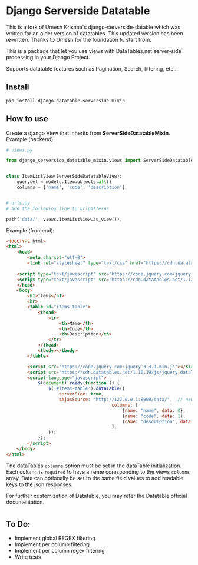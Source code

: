 # Django Serverside Datatable

This is a fork of Umesh Krishna's django-serverside-datable which was written for an older version of datatables. This updated version has been rewritten. Thanks to Umesh for the foundation to start from.

This is a  package that let you use views with DataTables.net server-side processing in your Django Project.

Supports datatable features such as Pagination, Search, filtering, etc...

## Install

```
pip install django-datatable-serverside-mixin
```


## How to use

Create a django View that inherits from  **ServerSideDatatableMixin**.
Example (backend):

```python
# views.py

from django_serverside_datatable_mixin.views import ServerSideDatatableView


class ItemListView(ServerSideDatatableView):
	queryset = models.Item.objects.all()
	columns = ['name', 'code', 'description']


# urls.py
# add the following line to urlpatterns

path('data/', views.ItemListView.as_view()), 

```

Example (frontend):

```html
<!DOCTYPE html>
<html>
	<head>
		<meta charset="utf-8">
		<link rel="stylesheet" type="text/css" href="https://cdn.datatables.net/1.12.1/css/jquery.dataTables.min.css"/>
 
	<script type="text/javascript" src="https://code.jquery.com/jquery-3.6.0.min.js"></script>
	<script type="text/javascript" src="https://cdn.datatables.net/1.12.1/js/jquery.dataTables.min.js"></script>
	</head>
	<body>
		<h1>Items</h1>
		<hr>
		<table id="items-table">
			<thead>
				<tr>
					<th>Name</th>
					<th>Code</th>
					<th>Description</th>
				</tr>
			</thead>
			<tbody></tbody>
		</table>

		<script src="https://code.jquery.com/jquery-3.3.1.min.js"></script>
		<script src="https://cdn.datatables.net/1.10.19/js/jquery.dataTables.min.js"></script>
		<script language="javascript">
			$(document).ready(function () {
				$('#items-table').dataTable({
					serverSide: true,
					sAjaxSource: "http://127.0.0.1:8000/data/",  // new url
                                        columns: [
                                            {name: "name", data: 0},
                                            {name: "code", data: 1},
                                            {name: "description", data: 2},
                                        ],
				});
			});
		</script>
	</body>
</html>
```
The dataTables `columns` option must be set in the dataTable initialization. Each column is `required` to have a name coresponding to the views `columns` array. Data can optionally be set to the same field values to add readable keys to the json responses.

For further customization of Datatable, you may refer the Datatable official documentation.

#
## To Do:
- Implement global REGEX filtering
- Implement per column filtering
- Implement per column regex filtering
- Write tests